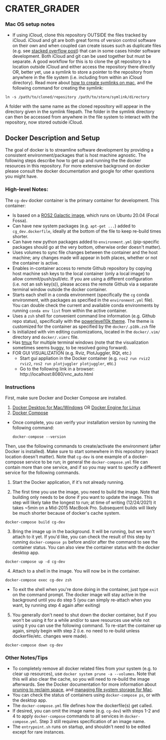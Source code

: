 # CRATER_GRADER

### Mac OS setup notes
- If using iCloud, clone this repository OUTSIDE the files tracked by iCloud. iCloud and git are both great forms of version control software on their own and when coupled can create issues such as duplicate files (e.g. see [stacked overflow post](https://stackoverflow.com/questions/59308049/icloud-drive-desktop-sync-vs-git-deleted-files-reappear-and-duplicates-with-n)) that can in some cases hinder software development. Both iCloud and git can be used together but must be separate. A good workflow for this is to clone the git repository to a location outside iCloud and either access the repository there directly OR, better yet, use a symlink to store a pointer to the repository from anywhere in the file system (i.e. including from within an iCloud directory). Read more about [how to create symlinks on mac](https://www.switchingtomac.com/tutorials/osx/how-to-create-symlinks-on-your-mac/), and the following command for creating the symlink:
```
ln -s /path/to/cloned/repository /path/to/store/symlink/directory
```
A folder with the same name as the cloned repository will appear in the directory given in the symlink filepath. The folder in the symlink directory can then be accessed from anywhere in the file system to interact with the repository, now stored outside iCloud.

## Docker Description and Setup
The goal of docker is to streamline software development by providing a consistent environment/packages that is host machine agnostic. The following steps describe how to get up and running the the docker resources in this repository. For more extensive background on docker please consult the docker documentation and google for other questions you might have. 

### High-level Notes:
The `cg-dev` docker container is the primary container for development. This container:
- Is based on a [ROS2 Galactic image](https://hub.docker.com/_/ros), which runs on Ubuntu 20.04 (Focal Fossa).
- Can have new system packages (e.g. `apt-get ...`) added to `cg_dev.dockerfile`, ideally at the bottom of the file to keep re-build times shorter.
- Can have new python packages added to `environment.yml` (pip-specific packages should go at the very bottom, otherwise order doesn't matter).
- Uses volumes to sync file changes between the container and the host machine; any changes made will appear in both places, whether or not the container is active.
- Enables in-container access to remote Github repository by copying host machine ssh keys to the local container (only a local image) to allow commit/push/pull/etc. If you are using a different configuration (i.e. not an ssh key(s)), please access the remote Github via a separate terminal window outside the docker container.
- Starts each shell in a conda environment (specifically the `cg` conda environment, with packages as specified in the `environment.yml` file). You can double check the current and available conda environments by running `conda env list` from within the active container.
- Uses a `zsh` shell for convenient command line information (e.g. Github repo status), specifically with the [powerlevel10k theme](https://github.com/romkatv/powerlevel10k). The theme is customized for the container as specified by the `docker/.p10k.zsh` file
- Is initialized with vim editing customizations, located in the `docker/.vim/` directory and `docker/.vimrc` file.
- Has [tmux](https://www.hamvocke.com/blog/a-quick-and-easy-guide-to-tmux/) for multiple terminal windows (note that the visualization sometimes seems buggy, to be resolved going forward).
- FOR GUI VISUALIZATION (e.g. Rviz, PlotJuggler, RQt, etc.)
  - Start gui appliation in the Docker container (e.g. `ros2 run rviz2 rviz2`, `ros2 run plotjuggler plotjuggler`, etc.)
  - Go to the following link in a browser: http://localhost:8080/vnc_auto.html
  
### Instructions
First, make sure Docker and Docker Compose are installed.
1. [Docker Desktop for Mac/Windows](https://docs.docker.com/desktop/) OR [Docker Engine for Linux](https://docs.docker.com/engine/install/#server)
2. [Docker Compose](https://docs.docker.com/compose/install/)
- Once complete, you can verify your installation version by running the following command:
  ```
  docker-compose --version
  ```

Then, use the following commands to create/activate the environment (after Docker is installed). Make sure to start somewhere in this repository (exact location doesn't matter). Note that `cg-dev` is one example of a docker-compose service to be run; in general the `docker-compose.yml` file can contain more than one service, and if so you may want to specify a different service for the following commands.

1. Start the Docker application, if it's not already running.

2. The first time you use the image, you need to build the image. Note that building only needs to be done if you want to update the image. This step will likely take the longest to run; at time of writing (12/24/2021) it takes ~5min on a Mid-2015 MacBook Pro. Subsequent builds will likely be much shorter because of docker's cache system.
```
docker-compose build cg-dev
```
3. Bring the image up in the background. It will be running, but we won't attach to it yet. If you'd like, you can check the result of this step by running `docker-compose ps` before and/or after the command to see the container status. You can also view the container status with the docker desktop app.
```
docker-compose up -d cg-dev
```
4. Attach to a shell in the image. You will now be in the container.
```
docker-compose exec cg-dev zsh
```
- To exit the shell when you're done doing in the container, just type `exit` on the command prompt. The docker image will stay active in the background until you do step 5 (you can simply re-attach when you want, by running step 4 again after exiting)

5. You generally don't need to shut down the docker container, but if you won't be using it for a while and/or to save resources use while not using it you can use the following command. To re-start the container up again, simply begin with step 2 (i.e. no need to re-build unless dockerfile/etc. changes were made).
```
docker-compose down cg-dev
```

### Other Notes/Tips
- To completely remove all docker related files from your system (e.g. to clear up resources), use `docker system prune -a --volumes`. Note that this will also clear the cache, so you will need to re-build the image afterwards. See the Docker documentation for more information about [pruning to reclaim space](https://docs.docker.com/config/pruning/), and [managing file system storage for Mac](https://docs.docker.com/desktop/mac/space/).
- You can check the status of containers using `docker-compose ps`, or with the desktop app.
- The `docker-compose.yml` file defines how the dockerfile(s) get called.
- If desired, you can omit the image name (e.g. `cg-dev`) with steps 1-2 and 4 to apply `docker-compose` commands to all services in `docker-compose.yml`. Step 3 still requires specification of an image name.
- The `entrypoint.sh` runs on startup, and shouldn't need to be edited except for rare instances.
